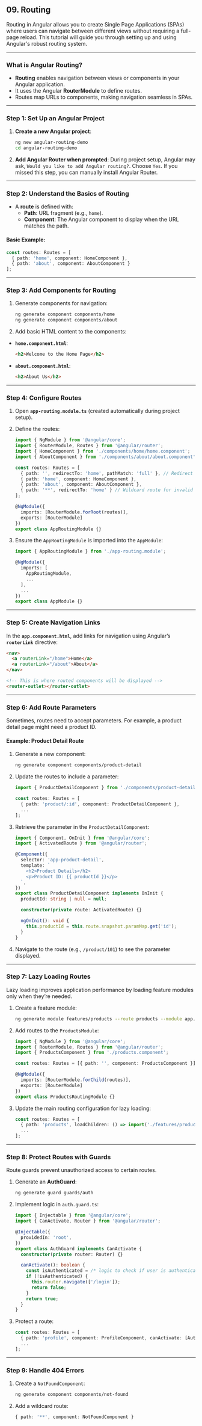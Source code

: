 ## 09. Routing

Routing in Angular allows you to create Single Page Applications (SPAs) where users can navigate between different views without requiring a full-page reload. This tutorial will guide you through setting up and using Angular's robust routing system.

---

### **What is Angular Routing?**

- **Routing** enables navigation between views or components in your Angular application.
- It uses the Angular **RouterModule** to define routes.
- Routes map URLs to components, making navigation seamless in SPAs.

---

### **Step 1: Set Up an Angular Project**

1. **Create a new Angular project**:
   ```bash
   ng new angular-routing-demo
   cd angular-routing-demo
   ```

2. **Add Angular Router when prompted**:
   During project setup, Angular may ask, `Would you like to add Angular routing?`. Choose `Yes`. If you missed this step, you can manually install Angular Router.

---

### **Step 2: Understand the Basics of Routing**

- A **route** is defined with:
  - **Path**: URL fragment (e.g., `home`).
  - **Component**: The Angular component to display when the URL matches the path.

#### **Basic Example:**
```typescript
const routes: Routes = [
  { path: 'home', component: HomeComponent },
  { path: 'about', component: AboutComponent }
];
```

---

### **Step 3: Add Components for Routing**

1. Generate components for navigation:
   ```bash
   ng generate component components/home
   ng generate component components/about
   ```

2. Add basic HTML content to the components:

- **`home.component.html`**:
  ```html
  <h2>Welcome to the Home Page</h2>
  ```

- **`about.component.html`**:
  ```html
  <h2>About Us</h2>
  ```

---

### **Step 4: Configure Routes**

1. Open **`app-routing.module.ts`** (created automatically during project setup).
2. Define the routes:
   ```typescript
   import { NgModule } from '@angular/core';
   import { RouterModule, Routes } from '@angular/router';
   import { HomeComponent } from './components/home/home.component';
   import { AboutComponent } from './components/about/about.component';

   const routes: Routes = [
     { path: '', redirectTo: 'home', pathMatch: 'full' }, // Redirect to home
     { path: 'home', component: HomeComponent },
     { path: 'about', component: AboutComponent },
     { path: '**', redirectTo: 'home' } // Wildcard route for invalid URLs
   ];

   @NgModule({
     imports: [RouterModule.forRoot(routes)],
     exports: [RouterModule]
   })
   export class AppRoutingModule {}
   ```

3. Ensure the `AppRoutingModule` is imported into the `AppModule`:
   ```typescript
   import { AppRoutingModule } from './app-routing.module';

   @NgModule({
     imports: [
       AppRoutingModule,
       ...
     ],
     ...
   })
   export class AppModule {}
   ```

---

### **Step 5: Create Navigation Links**

In the **`app.component.html`**, add links for navigation using Angular’s **`routerLink`** directive:

```html
<nav>
  <a routerLink="/home">Home</a>
  <a routerLink="/about">About</a>
</nav>

<!-- This is where routed components will be displayed -->
<router-outlet></router-outlet>
```

---

### **Step 6: Add Route Parameters**

Sometimes, routes need to accept parameters. For example, a product detail page might need a product ID.

#### **Example: Product Detail Route**
1. Generate a new component:
   ```bash
   ng generate component components/product-detail
   ```

2. Update the routes to include a parameter:
   ```typescript
   import { ProductDetailComponent } from './components/product-detail/product-detail.component';

   const routes: Routes = [
     { path: 'product/:id', component: ProductDetailComponent },
     ...
   ];
   ```

3. Retrieve the parameter in the `ProductDetailComponent`:
   ```typescript
   import { Component, OnInit } from '@angular/core';
   import { ActivatedRoute } from '@angular/router';

   @Component({
     selector: 'app-product-detail',
     template: `
       <h2>Product Details</h2>
       <p>Product ID: {{ productId }}</p>
     `,
   })
   export class ProductDetailComponent implements OnInit {
     productId: string | null = null;

     constructor(private route: ActivatedRoute) {}

     ngOnInit(): void {
       this.productId = this.route.snapshot.paramMap.get('id');
     }
   }
   ```

4. Navigate to the route (e.g., `/product/101`) to see the parameter displayed.

---

### **Step 7: Lazy Loading Routes**

Lazy loading improves application performance by loading feature modules only when they’re needed.

1. Create a feature module:
   ```bash
   ng generate module features/products --route products --module app.module
   ```

2. Add routes to the `ProductsModule`:
   ```typescript
   import { NgModule } from '@angular/core';
   import { RouterModule, Routes } from '@angular/router';
   import { ProductsComponent } from './products.component';

   const routes: Routes = [{ path: '', component: ProductsComponent }];

   @NgModule({
     imports: [RouterModule.forChild(routes)],
     exports: [RouterModule]
   })
   export class ProductsRoutingModule {}
   ```

3. Update the main routing configuration for lazy loading:
   ```typescript
   const routes: Routes = [
     { path: 'products', loadChildren: () => import('./features/products/products.module').then(m => m.ProductsModule) },
     ...
   ];
   ```

---

### **Step 8: Protect Routes with Guards**

Route guards prevent unauthorized access to certain routes.

1. Generate an **AuthGuard**:
   ```bash
   ng generate guard guards/auth
   ```

2. Implement logic in `auth.guard.ts`:
   ```typescript
   import { Injectable } from '@angular/core';
   import { CanActivate, Router } from '@angular/router';

   @Injectable({
     providedIn: 'root',
   })
   export class AuthGuard implements CanActivate {
     constructor(private router: Router) {}

     canActivate(): boolean {
       const isAuthenticated = /* logic to check if user is authenticated */;
       if (!isAuthenticated) {
         this.router.navigate(['/login']);
         return false;
       }
       return true;
     }
   }
   ```

3. Protect a route:
   ```typescript
   const routes: Routes = [
     { path: 'profile', component: ProfileComponent, canActivate: [AuthGuard] },
     ...
   ];
   ```

---

### **Step 9: Handle 404 Errors**

1. Create a `NotFoundComponent`:
   ```bash
   ng generate component components/not-found
   ```

2. Add a wildcard route:
   ```typescript
   { path: '**', component: NotFoundComponent }
   ```

